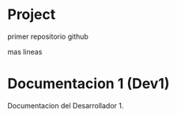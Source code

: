 # Project
primer repositorio github

mas lineas

# Documentacion 1 (Dev1)
Documentacion del Desarrollador 1.